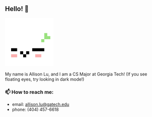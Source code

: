 ## Hello! 🌱
![dango](images/dango.gif)

My name is Allison Lu, and I am a CS Major at Georgia Tech! (If you see floating eyes, try looking in dark mode!)

### 📫 How to reach me:
- email: allison.lu@gatech.edu
- phone: (404) 457-6618
